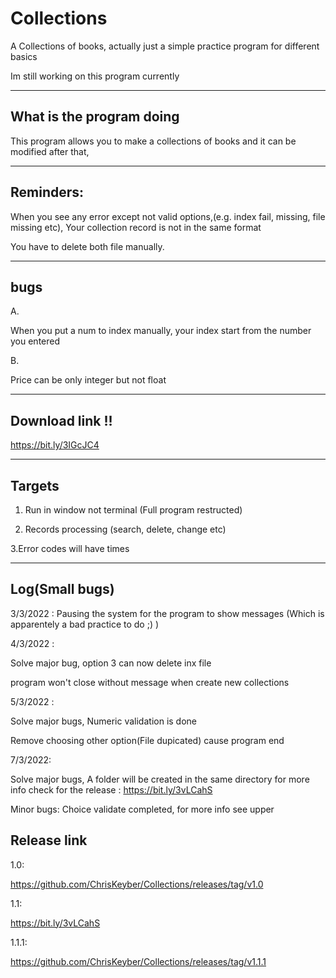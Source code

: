 # Collections
A Collections of books, actually just a simple practice program for different basics


Im still working on this program currently

-------------------------------------------------------------------------------------------------


What is the program doing
--------------------------
This program allows you to make a collections of books and it can be modified after that,


-------------------------------------------------------------------------------------------------


Reminders:
-------------------

When you see any error except not valid options,(e.g. index fail, missing, file missing etc), Your collection record is not in the same format


You have to delete both file manually.

-------------------------------------------------------------------------------------------------
bugs
----



A.


When you put a num to index manually, your index start from the number you entered

B.


Price can be only integer but not float

-------------------------------------------------------------------------------------------------


Download link !!
-----------------

https://bit.ly/3IGcJC4


-------------------------------------------------------------------------------------------------


Targets
---------
1. Run in window not terminal (Full program restructed)


2. Records processing (search, delete, change etc)


3.Error codes will have times


-------------------------------------------------------------------------------------------------


Log(Small bugs)
----
3/3/2022 : Pausing the system for the program to show messages (Which is apparentely a bad practice to do ;) )


4/3/2022 : 


Solve major bug, option 3 can now delete inx file 


program won't close without message when create new collections

5/3/2022 :

Solve major bugs, Numeric validation is done


Remove choosing other option(File dupicated) cause program end

7/3/2022:

Solve major bugs, A folder will be created in the same directory for more info check for the release : https://bit.ly/3vLCahS


Minor bugs: Choice validate completed, for more info see upper

Release link
------------
1.0:

https://github.com/ChrisKeyber/Collections/releases/tag/v1.0

1.1:

https://bit.ly/3vLCahS

1.1.1:


https://github.com/ChrisKeyber/Collections/releases/tag/v1.1.1
